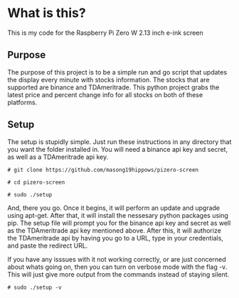 # What is this?
This is my code for the Raspberry Pi Zero W 2.13 inch e-ink screen

## Purpose
The purpose of this project is to be a simple run and go script that updates the display every minute with stocks information. The stocks that are supported are binance and TDAmeritrade. This python project grabs the latest price and percent change info for all stocks on both of these platforms. 

## Setup
The setup is stupidly simple. Just run these instructions in any directory that you want the folder installed in. You will need a binance api key and secret, as well as a TDAmeritrade api key.

`# git clone https://github.com/masong19hippows/pizero-screen`

`# cd pizero-screen`

`# sudo ./setup`

And, there you go. Once it begins, it will perform an update and upgrade using apt-get. After that, it will install the nessesary python packages using pip. The setup file will prompt you for the binance api key and secret as well as the TDAmeritrade api key mentioned above. After this, it will authorize the TDAmeritrade api by having you go to a URL, type in your credentials, and paste the redirect URL. 

If you have any isssues with it not working correctly, or are just concerned about whats going on, then you can turn on verbose mode with the flag -v. This will just give more output from the commands instead of staying silent.

`# sudo ./setup -v`
